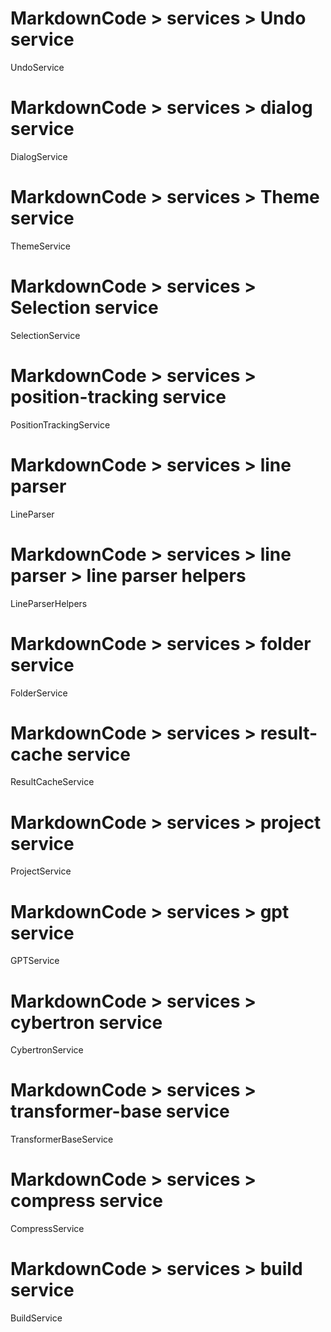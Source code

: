 # MarkdownCode > services > Undo service
UndoService
# MarkdownCode > services > dialog service
DialogService
# MarkdownCode > services > Theme service
ThemeService
# MarkdownCode > services > Selection service
SelectionService
# MarkdownCode > services > position-tracking service
PositionTrackingService
# MarkdownCode > services > line parser
LineParser
# MarkdownCode > services > line parser > line parser helpers
LineParserHelpers
# MarkdownCode > services > folder service
FolderService
# MarkdownCode > services > result-cache service
ResultCacheService
# MarkdownCode > services > project service
ProjectService
# MarkdownCode > services > gpt service
GPTService
# MarkdownCode > services > cybertron service
CybertronService
# MarkdownCode > services > transformer-base service
TransformerBaseService
# MarkdownCode > services > compress service
CompressService
# MarkdownCode > services > build service
BuildService
